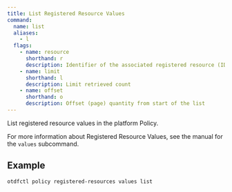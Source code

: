 ```yaml
---
title: List Registered Resource Values
command:
  name: list
  aliases:
    - l
  flags:
    - name: resource
      shorthand: r
      description: Identifier of the associated registered resource (ID or name)
    - name: limit
      shorthand: l
      description: Limit retrieved count
    - name: offset
      shorthand: o
      description: Offset (page) quantity from start of the list
---
```


List registered resource values in the platform Policy.

For more information about Registered Resource Values, see the manual for the `values` subcommand.

## Example

```shell
otdfctl policy registered-resources values list
```
